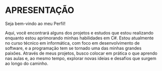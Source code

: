 # APRESENTAÇÃO



Seja bem-vindo ao meu Perfil!

Aqui, você encontrará alguns dos projetos e estudos que estou realizando enquanto estou aprimorando minhas habilidades em C#. Estou atualmente no curso técnico em informática, com foco em desenvolvimento de software, e a programação tem se tornado uma das minhas grandes paixões. Através de meus projetos, busco colocar em prática o que aprendo nas aulas e, ao mesmo tempo, explorar novas ideias e desafios que surgem ao longo do caminho.
